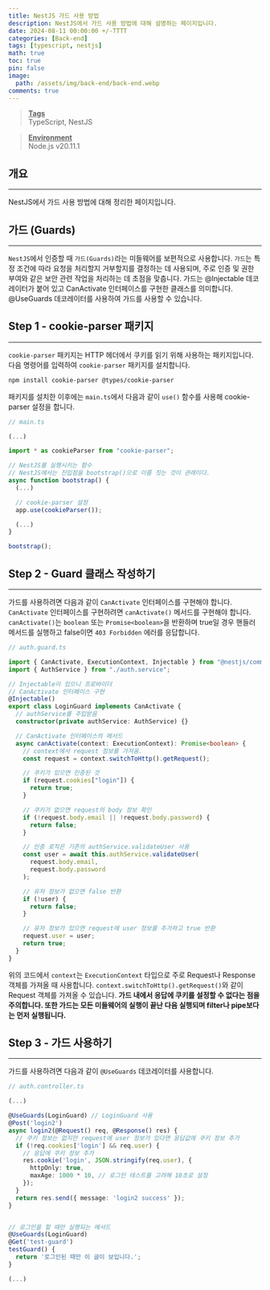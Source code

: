 ```yaml
---
title: NestJS 가드 사용 방법
description: NestJS에서 가드 사용 방법에 대해 설명하는 페이지입니다.
date: 2024-08-11 00:00:00 +/-TTTT
categories: [Back-end]
tags: [typescript, nestjs]
math: true
toc: true
pin: false
image:
  path: /assets/img/back-end/back-end.webp
comments: true
---
```


<blockquote class="prompt-info"><p><strong><u>Tags</u></strong> <br />
TypeScript, NestJS</p></blockquote>

<blockquote class="prompt-info"><p><strong><u>Environment</u></strong> <br />
Node.js v20.11.1 </p></blockquote>

## 개요

<hr />

NestJS에서 가드 사용 방법에 대해 정리한 페이지입니다.

## 가드 (Guards)

<hr />

`NestJS`에서 인증할 때 `가드(Guards)`라는 미들웨어를 보편적으로 사용합니다. `가드`는 특정 조건에 따라 요청을 처리할지 거부할지를 결정하는 데 사용되며, 주로 인증 및 권한 부여와 같은 보안 관련 작업을 처리하는 데 초점을 맞춥니다. 가드는 @Injectable 데코레이터가 붙어 있고 CanActivate 인터페이스를 구현한 클래스를 의미합니다. @UseGuards 데코레이터를 사용하여 가드를 사용할 수 있습니다.

## Step 1 - cookie-parser 패키지

<hr />

`cookie-parser` 패키지는 HTTP 헤더에서 쿠키를 읽기 위해 사용하는 패키지입니다. 다음 명령어를 입력하여 `cookie-parser` 패키지를 설치합니다.

```bash
npm install cookie-parser @types/cookie-parser
```

패키지를 설치한 이후에는 `main.ts`에서 다음과 같이 `use()` 함수를 사용해 cookie-parser 설정을 합니다.

```typescript
// main.ts

(...)

import * as cookieParser from "cookie-parser";

// NestJS를 실행시키는 함수
// NestJS에서는 진입점을 bootstrap()으로 이름 짓는 것이 관례이다.
async function bootstrap() {
  (...)

  // cookie-parser 설정
  app.use(cookieParser());

  (...)
}

bootstrap();
```

## Step 2 - Guard 클래스 작성하기

<hr />

가드를 사용하려면 다음과 같이 `CanActivate` 인터페이스를 구현해야 합니다. `CanActivate` 인터페이스를 구현하려면 `canActivate()` 메서드를 구현해야 합니다. `canActivate()`는 `boolean` 또는 `Promise<boolean>`을 반환하며 true일 경우 핸들러 메서드를 실행하고 false이면 `403 Forbidden` 에러를 응답합니다.

```typescript
// auth.guard.ts

import { CanActivate, ExecutionContext, Injectable } from "@nestjs/common";
import { AuthService } from "./auth.service";

// Injectable이 있으니 프로바이더
// CanActivate 인터페이스 구현
@Injectable()
export class LoginGuard implements CanActivate {
  // authService를 주입받음
  constructor(private authService: AuthService) {}

  // CanActivate 인터페이스의 메서드
  async canActivate(context: ExecutionContext): Promise<boolean> {
    // context에서 request 정보를 가져옴.
    const request = context.switchToHttp().getRequest();

    // 쿠키가 있으면 인증된 것
    if (request.cookies["login"]) {
      return true;
    }

    // 쿠키가 없으면 request의 body 정보 확인
    if (!request.body.email || !request.body.password) {
      return false;
    }

    // 인증 로직은 기존의 authService.validateUser 사용
    const user = await this.authService.validateUser(
      request.body.email,
      request.body.password
    );

    // 유저 정보가 없으면 false 반환
    if (!user) {
      return false;
    }

    // 유저 정보가 있으면 request에 user 정보를 추가하고 true 반환
    request.user = user;
    return true;
  }
}
```

위의 코드에서 `context`는 `ExecutionContext` 타입으로 주로 Request나 Response 객체를 가져올 때 사용합니다. `context.switchToHttp().getRequest()`와 같이 Request 객체를 가져올 수 있습니다. **가드 내에서 응답에 쿠키를 설정할 수 없다는 점을 주의합니다. 또한 가드는 모든 미들웨어의 실행이 끝난 다음 실행되며 filter나 pipe보다는 먼저 실행됩니다.**

## Step 3 - 가드 사용하기

<hr />

가드를 사용하려면 다음과 같이 `@UseGuards` 데코레이터를 사용합니다.

```typescript
// auth.controller.ts

(...)

@UseGuards(LoginGuard) // LoginGuard 사용
@Post('login2')
async login2(@Request() req, @Response() res) {
  // 쿠키 정보는 없지만 request에 user 정보가 있다면 응답값에 쿠키 정보 추가
  if (!req.cookies['login'] && req.user) {
    // 응답에 쿠키 정보 추가
    res.cookie('login', JSON.stringify(req.user), {
      httpOnly: true,
      maxAge: 1000 * 10, // 로그인 테스트를 고려해 10초로 설정
    });
  }
  return res.send({ message: 'login2 success' });
}


// 로그인을 할 때만 실행되는 메서드
@UseGuards(LoginGuard)
@Get('test-guard')
testGuard() {
  return '로그인된 때만 이 글이 보입니다.';
}

(...)
```

